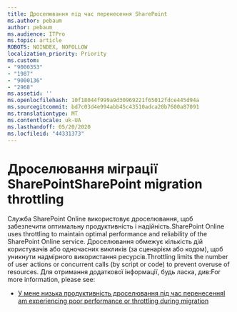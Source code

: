 ```yaml
---
title: Дроселювання під час перенесення SharePoint
ms.author: pebaum
author: pebaum
ms.audience: ITPro
ms.topic: article
ROBOTS: NOINDEX, NOFOLLOW
localization_priority: Priority
ms.custom:
- "9000353"
- "1987"
- "9000136"
- "2968"
ms.assetid: ''
ms.openlocfilehash: 10f18044f999a9d30969221f65012fdce445d94a
ms.sourcegitcommit: bd7c03d4e994abb45c43510adca20b7600a87091
ms.translationtype: MT
ms.contentlocale: uk-UA
ms.lasthandoff: 05/20/2020
ms.locfileid: "44331373"
---
```

# <a name="sharepoint-migration-throttling"></a><span data-ttu-id="843d7-102">Дроселювання міграції SharePoint</span><span class="sxs-lookup"><span data-stu-id="843d7-102">SharePoint migration throttling</span></span>

<span data-ttu-id="843d7-103">Служба SharePoint Online використовує дроселювання, щоб забезпечити оптимальну продуктивність і надійність.</span><span class="sxs-lookup"><span data-stu-id="843d7-103">SharePoint Online uses throttling to maintain optimal performance and reliability of the SharePoint Online service.</span></span> <span data-ttu-id="843d7-104">Дроселювання обмежує кількість дій користувачів або одночасних викликів (за сценарієм або кодом), щоб уникнути надмірного використання ресурсів.</span><span class="sxs-lookup"><span data-stu-id="843d7-104">Throttling limits the number of user actions or concurrent calls (by script or code) to prevent overuse of resources.</span></span> <span data-ttu-id="843d7-105">Для отримання додаткової інформації, будь ласка, див:</span><span class="sxs-lookup"><span data-stu-id="843d7-105">For more information, please see:</span></span>

- [<span data-ttu-id="843d7-106">У мене низька продуктивність дроселювання під час перенесення</span><span class="sxs-lookup"><span data-stu-id="843d7-106">I am experiencing poor performance or throttling during migration</span></span>](https://docs.microsoft.com/sharepointmigration/sharepoint-online-and-onedrive-migration-speed#faq-and-troubleshooting)
